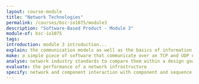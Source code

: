 ```yaml
---
layout: course-module
title: "Network Technologies"
permalink: /courses/bsc-io1075/module3
description: "Software-Based Product - Module 3"
module-of: bsc-io1075
tags:
introduction: module 3 introduction...
explain: the communication models as well as the basics of information encoding and quantities
make: a simple piece of software that communicate over an TCP and UDP network
analyse: network industry standards to compare them within a design goal
evaluate: the performance of a network infrastructure
specify: network and component interaction with component and sequence diagrams
---
```


